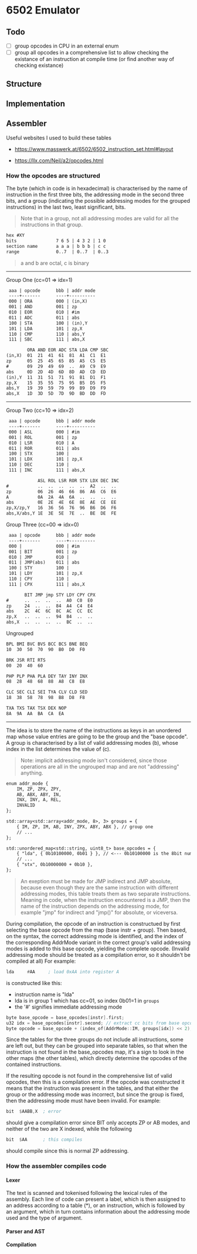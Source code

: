 # 6502 Emulator

## Todo

- [ ] group opcodes in CPU in an external enum
- [ ] group all opcodes in a comprehensive list to allow checking the existance
of an instruction at compile time (or find another way of checking existance)

## Structure

## Implementation

## Assembler

Useful websites I used to build these tables

- https://www.masswerk.at/6502/6502_instruction_set.html#layout

- https://llx.com/Neil/a2/opcodes.html


### How the opcodes are structured

The byte (which in code is in hexadecimal) is characterised by the name of instruction in the first three bits,
the addressing mode in the second three bits, and a group (indicating the possible addressing modes for the grouped instructions)
in the last two, least significant, bits.
> Note that in a group, not all addressing modes are valid for all the instructions in that group.

```txt
hex #XY
bits               7 6 5 | 4 3 2 | 1 0
section name       a a a | b b b | c c
range              0..7  | 0..7  | 0..3
```

> a and b are octal, c is binary

---

Group One (cc=01 => idx=1)

```txt
 aaa | opcode      bbb | addr mode
 ----+-------      ----+----------
 000 | ORA         000 | (in,X)
 001 | AND         001 | zp
 010 | EOR         010 | #im
 011 | ADC         011 | abs
 100 | STA         100 | (in),Y
 101 | LDA         101 | zp,X
 110 | CMP         110 | abs,Y
 111 | SBC         111 | abs,X

        ORA AND EOR ADC STA LDA CMP SBC
(in,X)  01  21  41  61  81  A1  C1  E1
zp      05  25  45  65  85  A5  C5  E5
#       09  29  49  69  ..  A9  C9  E9
abs     0D  2D  4D  6D  8D  AD  CD  ED
(in),Y  11  31  51  71  91  B1  D1  F1
zp,X    15  35  55  75  95  B5  D5  F5
abs,Y   19  39  59  79  99  B9  D9  F9
abs,X   1D  3D  5D  7D  9D  BD  DD  FD
```

---

Group Two (cc=10 => idx=2)

```txt
 aaa | opcode      bbb | addr mode
 ----+-------      ----+----------
 000 | ASL         000 | #im
 001 | ROL         001 | zp
 010 | LSR         010 | A
 011 | ROR         011 | abs
 100 | STX         100 |
 101 | LDX         101 | zp,X
 110 | DEC         110 |
 111 | INC         111 | abs,X

            ASL ROL LSR ROR STX LDX DEC INC
#           ..  ..  ..  ..  ..  A2  ..  ..
zp          06  26  46  66  86  A6  C6  E6
A           0A  2A  4A  6A  ..  ..  ..  ..
abs         0E  2E  4E  6E  8E  AE  CE  EE
zp,X/zp,Y   16  36  56  76  96  B6  D6  F6
abs,X/abs,Y 1E  3E  5E  7E  ..  BE  DE  FE
```


Group Three (cc=00 => idx=0)

```txt
 aaa | opcode      bbb | addr mode
 ----+-------      ----+----------
 000 |             000 | #im
 001 | BIT         001 | zp
 010 | JMP         010 |
 011 | JMP(abs)    011 | abs
 100 | STY         100 |
 101 | LDY         101 | zp,X
 110 | CPY         110 |
 111 | CPX         111 | abs,X

       BIT JMP jmp STY LDY CPY CPX
#      ..  ..  ..  ..  A0  C0  E0
zp     24  ..  ..  84  A4  C4  E4
abs    2C  4C  6C  8C  AC  CC  EC
zp,X   ..  ..  ..  94  B4  ..  ..
abs,X  ..  ..  ..  ..  BC  ..  ..
```


Ungrouped

```txt
BPL BMI BVC BVS BCC BCS BNE BEQ
10  30  50  70  90  B0  D0  F0

BRK JSR RTI RTS
00  20  40  60

PHP PLP PHA PLA DEY TAY INY INX
08  28  48  68  88  A8  C8  E8

CLC SEC CLI SEI TYA CLV CLD SED
18  38  58  78  98  B8  D8  F8

TXA TXS TAX TSX DEX NOP
8A  9A  AA  BA  CA  EA
```

---

The idea is to store the name of the instructions as keys in an
unordered map whose value entries are going to be the group and the "base opcode".
A group is characterised by a list of valid addressing modes (b),
whose index in the list determines the value of (c).

> Note: implicit addressing mode isn't considered, since those operations are all in the ungrouped map and are not "addressing" anything.

```txt
enum addr_mode {
    IM, ZP, ZPX, ZPY,
    AB, ABX, ABY, IN,
    INX, INY, A, REL,
    INVALID
};

std::array<std::array<addr_mode, 8>, 3> groups = {
    { IM, ZP, IM, AB, INY, ZPX, ABY, ABX }, // group one
    // ...
};

std::unordered_map<std::string, uint8_t> base_opcodes = {
    { "lda", { 0b10100000, 0b01 } }, // <--- 0b10100000 is the 8bit number with aaa=101 and 0b01 is the 8bit (only least significat 2) with cc=01
    // ...
    { "stx", 0b10000000 + 0b10 },
};
```

> An exeption must be made for JMP indirect and JMP absolute, because even though they are the same
instruction with different addressing modes, this table treats them as two separate instructions.
Meaning in code, when the instruction encountered is a JMP, then the name of the instruction depends
on the addressing mode, for example "jmp" for indirect and "jmp()" for absolute, or viceversa.

During compilation, the opcode of an instruction is constructued by first selecting
the base opcode from the map (base instr + group). Then based, on the syntax, the correct
addressing mode is identified, and the index of the corresponding AddrMode variant in the
correct group's valid addressing modes is added to this base opcode, yielding the complete opcode.
(Invalid addressing mode should be treated as a compilation error, so it shouldn't be compiled at all)
For example:

```asm
lda		#AA		; load 0xAA into register A
```

is constructed like this:
- instruction name is "lda"
- lda is in group 1 which has cc=01, so index 0b01=1 in `groups`
- the '#' signifies immediate addressing mode

```cpp
byte base_opcode = base_opcodes[instr].first;
u32 idx = base_opcodes[instr].second; // extract cc bits from base opcode
byte opcode = base_opcode + (index_of(AddrMode::IM, groups[idx]) << 2); // add bbb value which in binary is 000bbb00
```

Since the tables for the three groups do not include all instructions, some are left out, but they can
be grouped into separate tables, so that when the instruction is not found in the base_opcodes map,
it's a sign to look in the other maps (the other tables), which directly determine the opcodes of the contained instructions.

If the resulting opcode is not found in the comprehensive list of valid opcodes, then this is a compilation
error. If the opcode was constructed it means that the instruction was present in the tables, and that
either the group or the addressing mode was incorrect, but since the group is fixed, then the addressing
mode must have been invalid.
For example:

```asm
bit  $AABB,X  ; error
```

should give a compilation error since BIT only accepts ZP or AB modes, and neither
of the two are X indexed, while the following

```asm
bit  $AA      ; this compiles
```

should compile since this is normal ZP addressing.


### How the assembler compiles code

#### Lexer

The text is scanned and tokenised following the lexical rules of the assembly. Each line of code can present
a label, which is then assigned to an address according to a table (*), or an instruction, which is followed
by an argument, which in turn contains information about the addressing mode used and the type of argument.

#### Parser and AST

#### Compilation
